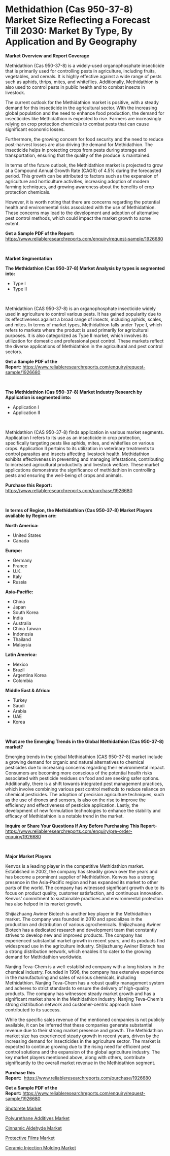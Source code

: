 <p><h1>Methidathion (Cas 950-37-8) Market Size Reflecting a Forecast Till 2030: Market By Type, By Application and By Geography</h1></p><p><strong>Market Overview and Report Coverage</strong></p>
<p><p>Methidathion (Cas 950-37-8) is a widely-used organophosphate insecticide that is primarily used for controlling pests in agriculture, including fruits, vegetables, and cereals. It is highly effective against a wide range of pests such as aphids, thrips, mites, and whiteflies. Additionally, Methidathion is also used to control pests in public health and to combat insects in livestock.</p><p>The current outlook for the Methidathion market is positive, with a steady demand for this insecticide in the agricultural sector. With the increasing global population and the need to enhance food production, the demand for insecticides like Methidathion is expected to rise. Farmers are increasingly relying on crop protection chemicals to combat pests that can cause significant economic losses.</p><p>Furthermore, the growing concern for food security and the need to reduce post-harvest losses are also driving the demand for Methidathion. The insecticide helps in protecting crops from pests during storage and transportation, ensuring that the quality of the produce is maintained.</p><p>In terms of the future outlook, the Methidathion market is projected to grow at a Compound Annual Growth Rate (CAGR) of 4.5% during the forecasted period. This growth can be attributed to factors such as the expansion of agriculture and horticulture activities, increasing adoption of modern farming techniques, and growing awareness about the benefits of crop protection chemicals.</p><p>However, it is worth noting that there are concerns regarding the potential health and environmental risks associated with the use of Methidathion. These concerns may lead to the development and adoption of alternative pest control methods, which could impact the market growth to some extent.</p></p>
<p><strong>Get a Sample PDF of the Report:</strong> <a href="https://www.reliableresearchreports.com/enquiry/request-sample/1926680">https://www.reliableresearchreports.com/enquiry/request-sample/1926680</a></p>
<p>&nbsp;</p>
<p><strong>Market Segmentation</strong></p>
<p><strong>The Methidathion (Cas 950-37-8) Market Analysis by types is segmented into:</strong></p>
<p><ul><li>Type I</li><li>Type II</li></ul></p>
<p>&nbsp;</p>
<p><p>Methidathion (CAS 950-37-8) is an organophosphate insecticide widely used in agriculture to control various pests. It has gained popularity due to its effectiveness against a broad range of insects, including aphids, scales, and mites. In terms of market types, Methidathion falls under Type I, which refers to markets where the product is used primarily for agricultural purposes. It is also categorized as Type II market, which involves its utilization for domestic and professional pest control. These markets reflect the diverse applications of Methidathion in the agricultural and pest control sectors.</p></p>
<p><strong>Get a Sample PDF of the Report:</strong>&nbsp;<a href="https://www.reliableresearchreports.com/enquiry/request-sample/1926680">https://www.reliableresearchreports.com/enquiry/request-sample/1926680</a></p>
<p>&nbsp;</p>
<p><strong>The Methidathion (Cas 950-37-8) Market Industry Research by Application is segmented into:</strong></p>
<p><ul><li>Application I</li><li>Application II</li></ul></p>
<p>&nbsp;</p>
<p><p>Methidathion (CAS 950-37-8) finds application in various market segments. Application I refers to its use as an insecticide in crop protection, specifically targeting pests like aphids, mites, and whiteflies on various crops. Application II pertains to its utilization in veterinary treatments to control parasites and insects affecting livestock health. Methidathion exhibits effectiveness in preventing and managing infestations, contributing to increased agricultural productivity and livestock welfare. These market applications demonstrate the significance of methidathion in controlling pests and ensuring the well-being of crops and animals.</p></p>
<p><strong>Purchase this Report:</strong>&nbsp; <a href="https://www.reliableresearchreports.com/purchase/1926680">https://www.reliableresearchreports.com/purchase/1926680</a></p>
<p>&nbsp;</p>
<p><strong>In terms of Region, the Methidathion (Cas 950-37-8) Market Players available by Region are:</strong></p>
<p>
    <p> <strong> North America: </strong>
        <ul>
            <li>United States</li>
            <li>Canada</li>
        </ul>
        </p> 
    <p> <strong> Europe: </strong>
        <ul>
            <li>Germany</li>
            <li>France</li>
            <li>U.K.</li>
            <li>Italy</li>
            <li>Russia</li>
        </ul>
        </p> 
    <p> <strong> Asia-Pacific: </strong>
        <ul>
            <li>China</li>
            <li>Japan</li>
            <li>South Korea</li>
            <li>India</li>
            <li>Australia</li>
            <li>China Taiwan</li>
            <li>Indonesia</li>
            <li>Thailand</li>
            <li>Malaysia</li>
        </ul>
        </p> 
    <p> <strong> Latin America: </strong>
        <ul>
            <li>Mexico</li>
            <li>Brazil</li>
            <li>Argentina Korea</li>
            <li>Colombia</li>
        </ul>
        </p> 
    <p> <strong> Middle East & Africa: </strong>
        <ul>
            <li>Turkey</li>
            <li>Saudi</li>
            <li>Arabia</li>
            <li>UAE</li>
            <li>Korea</li>
        </ul>
    </p>
    </p>
<p>&nbsp;</p>
<p><strong>What are the Emerging Trends in the Global Methidathion (Cas 950-37-8) market?</strong></p>
<p><p>Emerging trends in the global Methidathion (CAS 950-37-8) market include a growing demand for organic and natural alternatives to chemical pesticides due to increasing concerns regarding their environmental impact. Consumers are becoming more conscious of the potential health risks associated with pesticide residues on food and are seeking safer options. Additionally, there is a shift towards integrated pest management practices, which involve combining various pest control methods to reduce reliance on chemical pesticides. The adoption of precision agriculture techniques, such as the use of drones and sensors, is also on the rise to improve the efficiency and effectiveness of pesticide application. Lastly, the development of new formulation technologies to enhance the stability and efficacy of Methidathion is a notable trend in the market.</p></p>
<p><strong>Inquire or Share Your Questions If Any Before Purchasing This Report</strong>- <a href="https://www.reliableresearchreports.com/enquiry/pre-order-enquiry/1926680">https://www.reliableresearchreports.com/enquiry/pre-order-enquiry/1926680</a></p>
<p>&nbsp;</p>
<p><strong>Major Market Players</strong></p>
<p><p>Kenvos is a leading player in the competitive Methidathion market. Established in 2002, the company has steadily grown over the years and has become a prominent supplier of Methidathion. Kenvos has a strong presence in the Asia-Pacific region and has expanded its market to other parts of the world. The company has witnessed significant growth due to its focus on product quality, customer satisfaction, and continuous innovation. Kenvos' commitment to sustainable practices and environmental protection has also helped in its market growth.</p><p>Shijiazhuang Awiner Biotech is another key player in the Methidathion market. The company was founded in 2010 and specializes in the production and distribution of various agrochemicals. Shijiazhuang Awiner Biotech has a dedicated research and development team that constantly strives to develop new and improved products. The company has experienced substantial market growth in recent years, and its products find widespread use in the agriculture industry. Shijiazhuang Awiner Biotech has a strong distribution network, which enables it to cater to the growing demand for Methidathion worldwide.</p><p>Nanjing Teva-Chem is a well-established company with a long history in the chemical industry. Founded in 1996, the company has extensive experience in the manufacturing and sales of various chemicals, including Methidathion. Nanjing Teva-Chem has a robust quality management system and adheres to strict standards to ensure the delivery of high-quality products. The company has witnessed steady market growth and has a significant market share in the Methidathion industry. Nanjing Teva-Chem's strong distribution network and customer-centric approach have contributed to its success.</p><p>While the specific sales revenue of the mentioned companies is not publicly available, it can be inferred that these companies generate substantial revenue due to their strong market presence and growth. The Methidathion market size has experienced steady growth in recent years, driven by the increasing demand for insecticides in the agriculture sector. The market is expected to continue growing due to the rising need for efficient pest control solutions and the expansion of the global agriculture industry. The key market players mentioned above, along with others, contribute significantly to the overall market revenue in the Methidathion segment.</p></p>
<p><strong>Purchase this Report:</strong>&nbsp;&nbsp;<a href="https://www.reliableresearchreports.com/purchase/1926680">https://www.reliableresearchreports.com/purchase/1926680</a></p>
<p></p>
<p><strong>Get a Sample PDF of the Report:</strong>&nbsp;<a href="https://www.reliableresearchreports.com/enquiry/request-sample/1926680">https://www.reliableresearchreports.com/enquiry/request-sample/1926680</a></p>
<p><p><a href="https://medium.com/@marinaieme/shotcrete-market-size-and-market-trends-complete-industry-overview-2023-to-2030-e736ad0342b8">Shotcrete Market</a></p><p><a href="https://medium.com/@othamcclure/polyurethane-additives-market-size-reveals-the-best-marketing-channels-in-global-industry-83f262510892">Polyurethane Additives Market</a></p><p><a href="https://medium.com/@anibalstamm1912/cinnamic-aldehyde-market-share-evolution-and-market-growth-trends-2023-2030-20bd336921b0">Cinnamic Aldehyde Market</a></p><p><a href="https://medium.com/@porteradams98/protective-films-market-size-reveals-the-best-marketing-channels-in-global-industry-ff15e528dd74">Protective Films Market</a></p><p><a href="https://medium.com/@winonaboehm2023/decoding-ceramic-injection-molding-market-metrics-market-share-trends-and-growth-patterns-709ee9848c79">Ceramic Injection Molding Market</a></p></p>